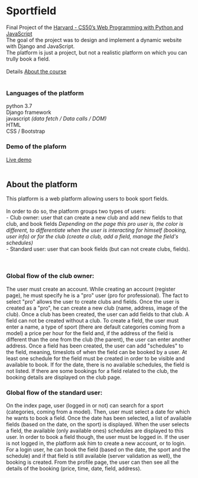 # Sportfield


Final Project of the [Harvard - CS50’s Web Programming with Python and JavaScript](https://cs50.harvard.edu/web/2020/ "CS50 - Web Programming with Python and JavaScript")
</br>
The goal of the project was to design and implement a dynamic website with Django and JavaScript.
</br>
The platform is just a project, but not a realistic platform on which you can trully book a field.
</br></br>
Details [About the course](https://www.edx.org/course/cs50s-web-programming-with-python-and-javascript "About CS50 - Web Programming with Python and JavaScript")
</br></br>
### Languages of the platform
python 3.7
</br>Django framework
</br>javascript <i>(data fetch / Data calls / DOM)</i>
</br>HTML
</br>CSS / Bootstrap
</br>

### Demo of the plaform
[Live demo](http://sportfield.pythonanywhere.com)
</br></br>

## About the platform</br>
<p>This platform is a web platform allowing users to book sport fields.
</br></br>In order to do so, the platform groups two types of users:
</br>- Club owner: user that can create a new club and add new fields to that club, and book fields
<i>Depending on the page this pro user is, the color is different, to differentiate when the user is interacting for himself (booking, user info) or for the club (create a club, add a field, manage the field's schedules)</i>
</br>- Standard user: user that can book fields (but can not create clubs, fields).
</p>
</br>


### Global flow of the club owner:</br>
<p>
The user must create an account. While creating an account (register page), he must specify he is a "pro" user (pro for professional). 
The fact to select "pro" allows the user to create clubs and fields.
Once the user is created as a "pro", he can create a new club (name, address, image of the club).
Once a club has been created, the user can add fields to that club. A field can not be created without a club.
To create a field, the user must enter a name, a type of sport (there are default categories coming from a model) a price per hour for the field and, if the address of the field is different than the one from the club (the parent), the user can enter another address.
Once a field has been created, the user can add "schedules" to the field, meaning, timeslots of when the field can be booked by a user.
At least one schedule for the field must be created in order to be visible and available to book.
If for the date, there is no available schedules, the field is not listed.
If there are some bookings for a field related to the club, the booking details are displayed on the club page.
</p>

### Global flow of the standard user:</br>
<p>On the index page, user (logged in or not) can search for a sport (categories, coming from a model). 
Then, user must select a date for which he wants to book a field.
Once the date has been selected, a list of available fields (based on the date, on the sport) is displayed.
When the user selects a field, the available (only available ones) schedules are displayed to this user. 
In order to book a field though, the user must be logged in.
If the user is not logged in, the platform ask him to create a new account, or to login.
For a login user, he can book the field (based on the date, the sport and the schedule) and if that field is still available (server validation as well), the booking is created.
From the profile page, the user can then see all the details of the booking (price, time, date, field, address).
</p>

